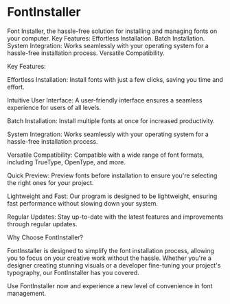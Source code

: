 # FontInstaller
Font Installer, the hassle-free solution for installing and managing fonts on your computer. Key Features:  Effortless Installation. Batch Installation. System Integration: Works seamlessly with your operating system for a hassle-free installation process.  Versatile Compatibility.

Key Features:

Effortless Installation: Install fonts with just a few clicks, saving you time and effort.

Intuitive User Interface: A user-friendly interface ensures a seamless experience for users of all levels.

Batch Installation: Install multiple fonts at once for increased productivity.

System Integration: Works seamlessly with your operating system for a hassle-free installation process.

Versatile Compatibility: Compatible with a wide range of font formats, including TrueType, OpenType, and more.

Quick Preview: Preview fonts before installation to ensure you're selecting the right ones for your project.

Lightweight and Fast: Our program is designed to be lightweight, ensuring fast performance without slowing down your system.

Regular Updates: Stay up-to-date with the latest features and improvements through regular updates.

Why Choose FontInstaller?

FontInstaller is designed to simplify the font installation process, allowing you to focus on your creative work without the hassle. Whether you're a designer creating stunning visuals or a developer fine-tuning your project's typography, our FontInstaller has you covered.

 Use FontInstaller now and experience a new level of convenience in font management.
